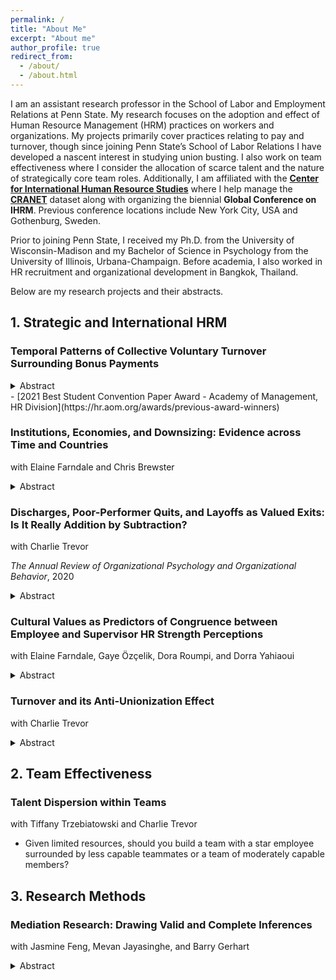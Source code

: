 ```yaml
---
permalink: /
title: "About Me"
excerpt: "About me"
author_profile: true
redirect_from: 
  - /about/
  - /about.html
---
```


I am an assistant research professor in the School of Labor and Employment Relations at Penn State. My research focuses on the adoption and effect of Human Resource Management (HRM) practices on workers and organizations. My projects primarily cover practices relating to pay and turnover, though since joining Penn State’s School of Labor Relations I have developed a nascent interest in studying union busting. I also work on team effectiveness where I consider the allocation of scarce talent and the nature of strategically core team roles. Additionally, I am affiliated with the [**Center for International Human Resource Studies**](https://ler.la.psu.edu/cihrs/) where I help manage the [**CRANET**](https://cranet.la.psu.edu/) dataset along with organizing the biennial **Global Conference on IHRM**. Previous conference locations include New York City, USA and Gothenburg, Sweden.

Prior to joining Penn State, I received my Ph.D. from the University of Wisconsin-Madison and my Bachelor of Science in Psychology from the University of Illinois, Urbana-Champaign. Before academia, I also worked in HR recruitment and organizational development in Bangkok, Thailand.

Below are my research projects and their abstracts.

## 1. Strategic and International HRM
### Temporal Patterns of Collective Voluntary Turnover Surrounding Bonus Payments
<details>
	<summary>Abstract</summary>
		
The relationship between bonuses and voluntary turnover is far from simple because not only do bonuses influence the likelihood of turnover occurring, but also the timing at which they occur. Conventional beliefs suggest that bonuses help reduce the level of voluntary turnover; however, there are theoretical bases suggesting that such behaviors may simply be delayed, only to reemerge en masse. The current study investigates voluntary turnover patterns surrounding multiple bonus pay periods in a call center context where some workers receive annual bonuses while others do not. This creates an opportunity for a quasi-experimental research design with enhanced degree of internal validity. Consistent the temporal discounting framework, results from interrupted time-series analyses show that voluntary turnover decreases as bonus payout approaches and that turnover increases significantly post-bonus. Thus, the timing of bonus pay and its relationship with outcomes of interests should be carefully considered when designing compensation schemes.

</details>
-	[2021 Best Student Convention Paper Award - Academy of Management, HR Division](https://hr.aom.org/awards/previous-award-winners)

### Institutions, Economies, and Downsizing: Evidence across Time and Countries
with Elaine Farndale and Chris Brewster
<details>
	<summary>Abstract</summary>

Downsizing is a legitimate yet disruptive human resource management (HRM) practice that organisations can activate when costs need to be cut. We adopt an institutionalist lens to explore how both legislative and economic forces combine to shape organisations’ adoption of employee downsizing practices. Using multilevel mixed-effects ordered probit regression, we analyse survey data on HRM practices from 29 countries and four rounds of research data spanning seventeen years. The findings indicate that variations in downsizing practices can be partly explained by differences in national legal institutions as well as by prevailing economic conditions. Importantly, we also find that constraints imposed by national regulatory institutions may be relaxed during periods of crises. We theorise the interaction of coercive, mimetic and normative isomorphic effects to understand how organisational operating contexts are not fixed and organisational constraints can vary over time.

 </details>

### Discharges, Poor-Performer Quits, and Layoffs as Valued Exits: Is It Really Addition by Subtraction?
with Charlie Trevor

*The Annual Review of Organizational Psychology and Organizational Behavior*, 2020

<details>
	<summary>Abstract</summary>

We contend that a variety of types of employee exits from the firm are presumed to be a net positive and are thus valued by management, resulting in a potentially important new way to think about these leavers. For each of three valued exit (VE) types (discharges, poor-performer quits, and layoffs) we examine incidence, construct similarities and differences, and antecedents. We also summarize and critique the literature on VE consequences for the organization. In doing so we discuss how an underlying tension must accompany the analysis of VEs. Specifically, the intuitive notion of addition by subtraction must be considered relative to important contextual considerations and to evidence that the operational disruption created by VE departures may at times mitigate or even outweigh the VE benefits. Underlying our analysis is the stipulation that the formal consideration of VEs is in its infancy and is thus laden with conceptual and methodological challenges that scholars must address if we are to benefit from this new approach to employee exits from the firm.

 </details>

### Cultural Values as Predictors of Congruence between Employee and Supervisor HR Strength Perceptions
with Elaine Farndale, Gaye Özçelik, Dora Roumpi, and Dorra Yahiaoui
<details>
	<summary>Abstract</summary>

Since employee perceptions of human resource management (HRM) can differ from their manager’s perception, it is important to study both sources of perceptions along with their degree of congruency. While countless studies exist on the role of congruency as predictors of employee attitudes and behaviors, few have been conducted on congruence as outcomes in general. Furthermore, none has examined the antecedents of congruency in perceptions of HRM. We overcame fundamental limitations of congruence research by using a novel methodological approach: the Directional and Nondirectional Differences (DNDD) framework. The current study contributes to the HRM process literature by exploring the antecedents of congruence between employee and supervisor perceptions of “strength” in the HRM system. Incorporating data from 786 employees and 244 supervisors across six countries, our results provide nuanced insight into the nature of congruency between employee and supervisor perceptions of HR strength. Specifically, we showed how the level of agreement between these two perceptions as well as their shared and unique variations can be predicted based on the cultural values of employees.

 </details>

### Turnover and its Anti-Unionization Effect
with Charlie Trevor
<details>
	<summary>Abstract</summary>

 Previous research clearly documents the role of unions in reducing employee turnover through mechanisms such as higher pay, formalized grievance processes, and improved job security. The current study takes an alternative causal perspective on the two fundamental constructs by examining how employee turnover might subvert the formation of unions in the first place. This counterintuitive relationship has not yet been examined in the extant literature. Such omission is not surprising, given that the idea that a company would purposefully engage in an HRM strategy that drives up turnover rate ostensibly contradicts the position that companies can try to substitute for unions by cultivating amicable employee relations that would normally reduce turnover. Moreover, meta-analytic evidence has largely shown that collective turnover is negatively associated with firm performance due to the operational disruption caused by the depletion of both human and social capital. Given such well-established deleterious effects, it seems, at least on the surface, that choosing to pursue the strategy of inducing collective turnover in order to impede unionization would be cutting off one's nose to spite one's face.
Yet, there is some sentiment that a high-turnover environment is problematic for union organizing. Support for the union must be developed, which takes time. Continual employee churn and an abundance of newcomers as replacements undermine this initiative through lost votes and wasted resources. As labor organizer Joshua Brewer puts it, “You’ll never deep-organize a workplace that has 100% turnover. You’ll just chase your tail.” Meanwhile, high-profile organizational leaders take a decidedly anti-union stance. For example, Starbucks CEO Howard Schultz has referred to unions as “a new outside force that’s trying desperately trying to disrupt our company” and Amazon CEO Andy Jassy views unions as an impediment to efficiency due to them being “much slower and much more bureaucratic.” Given this rhetoric, might facilitating Brewer’s “tail-chasing” be strategically appealing to firms? If encouraging employee turnover, or at least creating HRM systems that precipitate it, actually inhibits the creation of bargaining units, establishing that relationship would have important, and arguably novel, implications for union organizing, union avoidance, and broader HRM strategy. Our aim is to begin to explore this intriguing possibility.  

 </details>

## 2. Team Effectiveness
### Talent Dispersion within Teams
with Tiffany Trzebiatowski and Charlie Trevor
- Given limited resources, should you build a team with a star employee surrounded by less capable teammates or a team of moderately capable members?

## 3. Research Methods
### Mediation Research: Drawing Valid and Complete Inferences
with Jasmine Feng, Mevan Jayasinghe, and Barry Gerhart
<details>
	<summary>Abstract</summary>

Mediation research is indispensable in drawing valid causal inferences and thus in providing a sound basis for policy decisions pertaining to personnel psychology and beyond. However, our comprehensive review shows that current mediation research has serious deficiencies that frequently result in incomplete, or worse, invalid conclusions and policy recommendations. The most fundamental problem in mediation research is the prevalent exclusive focus on the indirect effect (and its statistical significance), while ignoring the direct and/or total effect. This problem is most serious when mediation is inconsistent (the sign of the direct effect is opposite to that of the indirect effect), which we find is common (but almost always ignored), occurring in about one-quarter of mediation studies. Focusing only on the indirect effect is especially problematic in inconsistent mediation when the direct effect is larger than the indirect effect, resulting in the total effect and indirect effect having opposite signs. Even when mediation is consistent, a sole focus on the indirect effect fails to satisfy a fundamental effect size requirement unique to mediation research: the need to quantify the size of the indirect effect relative to the size of the total effect. We provide a set of recommendations to address these concerns and to improve mediation research going forward. One key recommendation is to report PM, as well as a form of PM, Absolute PM, that has been largely overlooked, but which our analyses demonstrate has crucial advantages (smaller sampling variability, robustness to inconsistent mediation) over the use of PM alone.

 </details>

